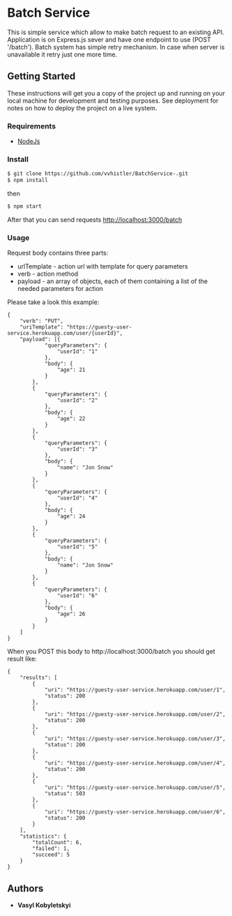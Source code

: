 # Batch Service

This is simple service which allow to make batch request to an existing API. Application is on Express.js sever and have one endpoint to use (POST '/batch').
Batch system has simple retry mechanism. In case when server is unavailable it retry just one more time.

## Getting Started

These instructions will get you a copy of the project up and running on your local machine for development and testing purposes. See deployment for notes on how to deploy the project on a live system.

### Requirements

* [NodeJs](http://nodejs.org)

### Install

```sh
$ git clone https://github.com/vvhistler/BatchService-.git
$ npm install
```

then

```sh
$ npm start
```

After that you can send requests [http://localhost:3000/batch](http://localhost:3000/batch)

### Usage
Request body contains three parts:
* urlTemplate - action url with template for query parameters
* verb - action method
* payload -  an array of objects, each of them containing a list of the needed parameters for action

Please take a look this example:

```
{
    "verb": "PUT",
    "uriTemplate": "https://guesty-user-service.herokuapp.com/user/{userId}",
    "payload": [{
            "queryParameters": {
                "userId": "1"
            },
            "body": {
                "age": 21
            }
        },
        {
            "queryParameters": {
                "userId": "2"
            },
            "body": {
                "age": 22
            }
        },
        {
            "queryParameters": {
                "userId": "3"
            },
            "body": {
                "name": "Jon Snow"
            }
        },
        {
            "queryParameters": {
                "userId": "4"
            },
            "body": {
                "age": 24
            }
        },
        {
            "queryParameters": {
                "userId": "5"
            },
            "body": {
                "name": "Jon Snow"
            }
        },
        {
            "queryParameters": {
                "userId": "6"
            },
            "body": {
                "age": 26
            }
        }
    ]
}
```

When you POST this body to http://localhost:3000/batch you should get result like:
```
{
    "results": [
        {
            "uri": "https://guesty-user-service.herokuapp.com/user/1",
            "status": 200
        },
        {
            "uri": "https://guesty-user-service.herokuapp.com/user/2",
            "status": 200
        },
        {
            "uri": "https://guesty-user-service.herokuapp.com/user/3",
            "status": 200
        },
        {
            "uri": "https://guesty-user-service.herokuapp.com/user/4",
            "status": 200
        },
        {
            "uri": "https://guesty-user-service.herokuapp.com/user/5",
            "status": 503
        },
        {
            "uri": "https://guesty-user-service.herokuapp.com/user/6",
            "status": 200
        }
    ],
    "statistics": {
        "totalCount": 6,
        "failed": 1,
        "succeed": 5
    }
}
```


## Authors

* **Vasyl Kobyletskyi**



